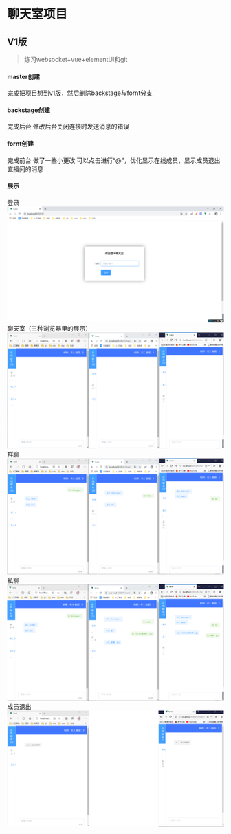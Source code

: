 # 聊天室项目

## V1版
> 练习websocket+vue+elementUI和git

#### master创建
完成把项目想到v1版，然后删除backstage与fornt分支

#### backstage创建
完成后台
修改后台关闭连接时发送消息的错误

#### fornt创建
完成前台
做了一些小更改
可以点击进行“@”，优化显示在线成员，显示成员退出直播间的消息

#### 展示
登录
![img](img/v1/1.png)
聊天室（三种浏览器里的展示）
![img](img/v1/2.png)
群聊
![img](img/v1/3.png)
私聊
![img](img/v1/4.png)
成员退出
![img](img/v1/5.png)